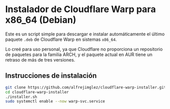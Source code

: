 # Instalador de Cloudflare Warp para x86_64 (Debian)

Este es un script simple para descargar e instalar automáticamente el último paquete `.deb` de Cloudflare Warp en sistemas `x86_64`.  

Lo creé para uso personal, ya que Cloudflare no proporciona un repositorio de paquetes para la familia ARCH, y el paquete actual en AUR tiene un retraso de más de tres versiones.  

## Instrucciones de instalación

```sh
git clone https://github.com/alfrejimglez/cloudflare-warp-installer.git
cd cloudflare-warp-installer
./installer.sh
sudo systemctl enable --now warp-svc.service
